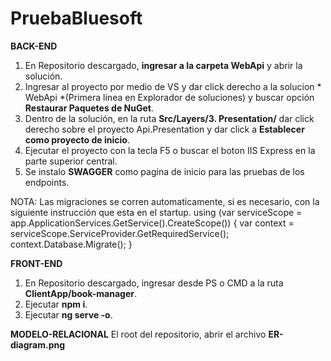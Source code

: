 # PruebaBluesoft

**BACK-END**
1. En Repositorio descargado, **ingresar a la carpeta WebApi** y abrir la solución.
2. Ingresar al proyecto por medio de VS y dar click derecho a la solucion * WebApi *(Primera linea en Explorador de soluciones) y buscar opción **Restaurar Paquetes de NuGet**.
3. Dentro de la solución, en la ruta **Src/Layers/3. Presentation/** dar click derecho sobre el proyecto Api.Presentation y dar click a **Establecer como proyecto de inicio**.
4. Ejecutar el proyecto con la tecla F5 o buscar el boton IIS Express en la parte superior central.
5. Se instalo **SWAGGER** como pagina de inicio para las pruebas de los endpoints.

NOTA: Las migraciones se corren automaticamente, si es necesario, con la siguiente instrucción que esta en el startup.
   using (var serviceScope = app.ApplicationServices.GetService<IServiceScopeFactory>().CreateScope())
   {
   var context = serviceScope.ServiceProvider.GetRequiredService<ApiContext>();
   context.Database.Migrate();
   }

**FRONT-END**
1. En Repositorio descargado, ingresar desde PS o CMD a la ruta **ClientApp/book-manager**.
2. Ejecutar **npm i**.
3. Ejecutar **ng serve -o**.

**MODELO-RELACIONAL**
El root del repositorio, abrir el archivo **ER-diagram.png**
